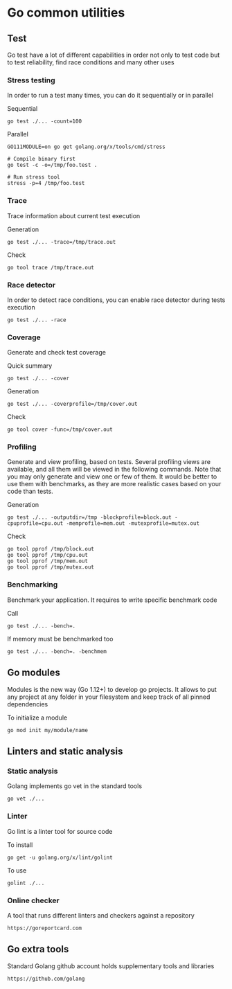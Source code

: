# Go common utilities

## Test

Go test have a lot of different capabilities in order not only to test code but to test reliability, find race conditions and many other uses

### Stress testing

In order to run a test many times, you can do it sequentially or in parallel

Sequential

```
go test ./... -count=100
```

Parallel

```
GO111MODULE=on go get golang.org/x/tools/cmd/stress

# Compile binary first
go test -c -o=/tmp/foo.test .

# Run stress tool
stress -p=4 /tmp/foo.test
```

### Trace

Trace information about current test execution

Generation

```
go test ./... -trace=/tmp/trace.out
```

Check

```
go tool trace /tmp/trace.out
```

### Race detector

In order to detect race conditions, you can enable race detector during tests execution

```
go test ./... -race
```

### Coverage

Generate and check test coverage

Quick summary

```
go test ./... -cover
```

Generation

```
go test ./... -coverprofile=/tmp/cover.out
```

Check

```
go tool cover -func=/tmp/cover.out
```

### Profiling

Generate and view profiling, based on tests. Several profiling views are available, and all them will be viewed in the following commands. Note that you may only generate and view one or few of them. It would be better to use them with benchmarks, as they are more realistic cases based on your code than tests.

Generation

```
go test ./... -outputdir=/tmp -blockprofile=block.out -cpuprofile=cpu.out -memprofile=mem.out -mutexprofile=mutex.out
```

Check

```
go tool pprof /tmp/block.out
go tool pprof /tmp/cpu.out
go tool pprof /tmp/mem.out
go tool pprof /tmp/mutex.out
```

### Benchmarking

Benchmark your application. It requires to write specific benchmark code

Call

```
go test ./... -bench=.
```

If memory must be benchmarked too

```
go test ./... -bench=. -benchmem
```

## Go modules

Modules is the new way (Go 1.12+) to develop go projects. It allows to put any project at any folder in your filesystem and keep track of all pinned dependencies

To initialize a module

```
go mod init my/module/name
```

## Linters and static analysis

### Static analysis

Golang implements go vet in the standard tools

```
go vet ./...
```

### Linter

Go lint is a linter tool for source code

To install

```
go get -u golang.org/x/lint/golint
```

To use

```
golint ./...
```

### Online checker

A tool that runs different linters and checkers against a repository 

```
https://goreportcard.com
```

## Go extra tools

Standard Golang github account holds supplementary tools and libraries

```
https://github.com/golang
```
